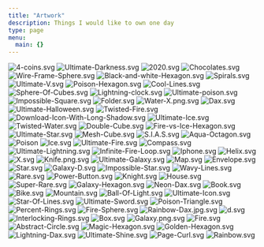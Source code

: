 ```yaml
---
title: "Artwork"
description: Things I would like to own one day
type: page
menu:
  main: {}
---
```

![4-coins.svg](4-coins.svg)
![Ultimate-Darkness.svg](Ultimate-Darkness.svg#svgView(viewBox(-0,100,450,100)))
![2020.svg](2020.svg)
![Chocolates.svg](Chocolates.svg)
![Wire-Frame-Sphere.svg](Wire-Frame-Sphere.svg)
![Black-and-white-Hexagon.svg](Black-and-white-Hexagon.svg)
![Spirals.svg](Spirals.svg)
![Ultimate-V.svg](Ultimate-V.svg#svgView(viewBox(65,50,200,100)))
![Poison-Hexagon.svg](Poison-Hexagon.svg)
![Cool-Lines.svg](Cool-Lines.svg)
![Sphere-Of-Cubes.svg](Sphere-Of-Cubes.svg)
![Lightning-clock.svg](Lightning-clock.svg#svgView(viewBox(-0,50,250,150)))
![Ultimate-poison.svg](Ultimate-poison.svg#svgView(viewBox(-0,50,250,150)))
![Impossible-Square.svg](Impossible-Square.svg)
![Folder.svg](Folder.svg)
![Water-X.png.svg](Water-X.png.svg)
![Dax.svg](Dax.svg)
![Ultimate-Halloween.svg](Ultimate-Halloween.svg#svgView(viewBox(-230,50,600,150)))
![Twisted-Fire.svg](Twisted-Fire.svg)
![Download-Icon-With-Long-Shadow.svg](Download-Icon-With-Long-Shadow.svg)
![Ultimate-Ice.svg](Ultimate-Ice.svg)
![Twisted-Water.svg](Twisted-Water.svg)
![Double-Cube.svg](Double-Cube.svg)
![Fire-vs-Ice-Hexagon.svg](Fire-vs-Ice-Hexagon.svg)
![Ultimate-Star.svg](Ultimate-Star.svg)
![Mesh-Cube.svg](Mesh-Cube.svg)
![S.I.A.S.svg](S.I.A.S.svg)
![Aqua-Octagon.svg](Aqua-Octagon.svg)
![Poison](Poison.svg#svgView(viewBox(-100,50,200,100)))
![Ice.svg](Ice.svg#svgView(viewBox(-150,50,200,100)))
![Ultimate-Fire.svg](Ultimate-Fire.svg)
![Compass.svg](Compass.svg)
![Ultimate-Lightning.svg](Ultimate-Lightning.svg)
![Infinite-Fire-Loop.svg](Infinite-Fire-Loop.svg)
![Iphone.svg](Iphone.svg)
![Helix.svg](Helix.svg)
![X.svg](X.svg)
![Knife.png.svg](Knife.png.svg)
![Ultimate-Galaxy.svg](Ultimate-Galaxy.svg)
![Map.svg](Map.svg)
![Envelope.svg](Envelope.svg)
![Star.svg](Star.svg#svgView(viewBox(-100,50,200,100)))
![Galaxy-D.svg](Galaxy-D.svg)
![Impossible-Star.svg](Impossible-Star.svg)
![Wavy-Lines.svg](Wavy-Lines.svg)
![Rare.svg](Rare.svg)
![Power-Button.svg](Power-Button.svg)
![Knight.svg](Knight.svg)
![House.svg](House.svg)
![Super-Rare.svg](Super-Rare.svg)
![Galaxy-Hexagon.svg](Galaxy-Hexagon.svg)
![Neon-Dax.svg](Neon-Dax.svg#svgView(viewBox(-100,50,200,100)))
![Book.svg](Book.svg)
![Bike.svg](Bike.svg)
![Mountain.svg](Mountain.svg)
![Ball-Of-Light.svg](Ball-Of-Light.svg)
![Ultimate-Icon.svg](Ultimate-Icon.svg)
![Star-Of-Lines.svg](Star-Of-Lines.svg)
![Ultimate-Sword.svg](Ultimate-Sword.svg)
![Poison-Triangle.svg](Poison-Triangle.svg)
![Percent-Rings.svg](Percent-Rings.svg)
![Fire-Sphere.svg](Fire-Sphere.svg)
![Rainbow-Dax.jpg.svg](Rainbow-Dax.jpg.svg)
![d.svg](d.svg)
![Interlocking-Rings.svg](Interlocking-Rings.svg)
![Box.svg](Box.svg)
![Galaxy.png.svg](Galaxy.png.svg)
![Fire.svg](Fire.svg#svgView(viewBox(-100,50,200,100)))
![Abstract-Circle.svg](Abstract-Circle.svg)
![Magic-Hexagon.svg](Magic-Hexagon.svg)
![Golden-Hexagon.svg](Golden-Hexagon.svg)
![Lightning-Dax.svg](Lightning-Dax.svg)
![Ultimate-Shine.svg](Ultimate-Shine.svg)
![Page-Curl.svg](Page-Curl.svg)
![Rainbow.svg](Rainbow.svg)

